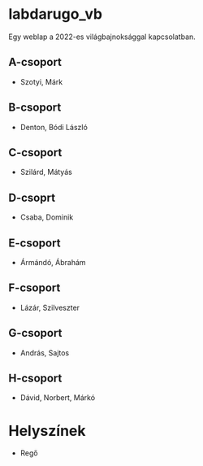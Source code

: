 # labdarugo_vb
Egy weblap a 2022-es világbajnoksággal kapcsolatban.

## A-csoport
- Szotyi, Márk

## B-csoport
- Denton, Bódi László

## C-csoport
- Szilárd, Mátyás

## D-csoprt
- Csaba, Dominik

## E-csoport
- Ármándó, Ábrahám

## F-csoport
- Lázár, Szilveszter

## G-csoport
- András, Sajtos

## H-csoport
- Dávid, Norbert, Márkó

# Helyszínek
- Regő
